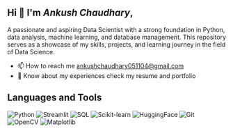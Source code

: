 ## Hi 👋 I'm *Ankush Chaudhary*, 
A passionate and aspiring Data Scientist with a strong foundation in Python, data analysis, machine learning, and database management.
This repository serves as a showcase of my skills, projects, and learning journey in the field of Data Science.

* 📫 How to reach me ankushchaudhary051104@gmail.com
* 📄 Know about my experiences check my resume and portfolio


## Languages and Tools

![Python](https://img.icons8.com/color/48/000000/python.png)
![Streamlit](https://img.icons8.com/color/48/000000/streamlit.png)
![SQL](https://img.icons8.com/color/48/000000/database.png)
![Scikit-learn](https://upload.wikimedia.org/wikipedia/commons/0/05/Scikit_learn_logo_small.svg)
![HuggingFace](https://huggingface.co/front/assets/huggingface_logo.svg)
![Git](https://img.icons8.com/color/48/000000/git.png)
![OpenCV](https://img.icons8.com/color/48/000000/opencv.png)
![Matplotlib](https://upload.wikimedia.org/wikipedia/commons/8/84/Matplotlib_icon.svg)
